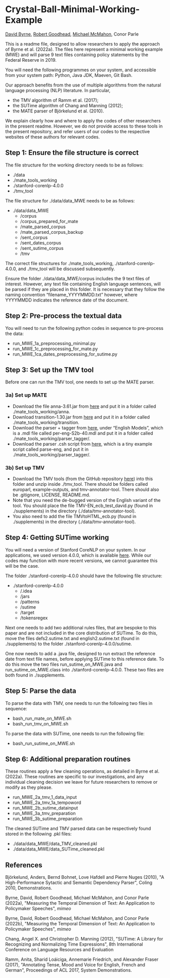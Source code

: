# Crystal-Ball-Minimal-Working-Example

[David Byrne](https://sites.google.com/view/davidbyrneecon), [Robert Goodhead](https://sites.google.com/site/robertgoodhead/), [Michael McMahon](http://mcmahonecon.com/), Conor Parle

This is a readme file, designed to allow researchers to apply the approach of Byrne et al. (2022a). The files here represent a minimal working example (MWE) and will parse 9 text files containing policy statements by the Federal Reserve in 2019.

You will need the following programmes on your system, and accessible from your system path: Python, Java JDK, Maeven, Git Bash.

Our approach benefits from the use of multiple algorithms from the natural language processing (NLP) literature. In particular,

- the TMV algorithm of Ramm et al. (2017);
- the SUTime algorithm of Chang and Manning (2012);
- the MATE parser of Björkelund et al. (2010).

We explain clearly how and where to apply the codes of other researchers in the present readme. However, we do not provide access to these tools in the present repository, and refer users of our codes to the respective websites of these authors for relevant codes.

## Step 1: Ensure the file structure is correct

The file structure for the working directory needs to be as follows:
-	./data
-	./mate_tools_working
-	./stanford-corenlp-4.0.0
-	./tmv_tool

The file structure for ./data/data_MWE needs to be as follows:
- ./data/data_MWE
  - /corpus
  - /corpus_prepared_for_mate
  - /mate_parsed_corpus
  - /mate_parsed_corpus_backup
  - /sent_corpus
  - /sent_dates_corpus
  - /sent_sutime_corpus
  - /tmv

The correct file structures for ./mate_tools_working, ./stanford-corenlp-4.0.0, and ./tmv_tool will be discussed subsequently.

Ensure the folder ./data/data_MWE/corpus includes the 9 text files of interest. However, any text file containing English language sentences, will be parsed if they are placed in this folder. It is necessary that they follow the naming convention “filename_YYYYMMDD.txt” however, where YYYYMMDD indicates the reference date of the document.

## Step 2: Pre-process the textual data

You will need to run the following python codes in sequence to pre-process the data:
-	run_MWE_1a_preprocessing_minimal.py
-	run_MWE_1c_preprocessing_for_mate.py
-	run_MWE_1ca_dates_preprocessing_for_sutime.py

## Step 3: Set up the TMV tool

Before one can run the TMV tool, one needs to set up the MATE parser.

### 3a) Set up MATE

-	Download the file anna-3.61.jar from [here](https://code.google.com/archive/p/mate-tools/downloads) and put it in a folder called ./mate_tools_working/anna.
-	Download transition-1.30.jar from [here](https://code.google.com/archive/p/mate-tools/wikis/ParserAndModels.wiki) and put it in a folder called ./mate_tools_working/transition.
-	Download the parser + tagger from [here](https://code.google.com/archive/p/mate-tools/wikis/ParserAndModels.wiki), under “English Models”, which is a .mdl file called per-eng-S2b-40.mdl and put it in a folder called ./mate_tools_working/parser_tagger/.
-	Download the parser .csh script from [here](https://code.google.com/archive/p/mate-tools/wikis/ParserAndModels.wiki), which is a tiny example script called parse-eng, and put it in ./mate_tools_working/parser_tagger/.

### 3b) Set up TMV

-	Download the TMV tools (from the GitHub repository [here](https://github.com/aniramm/tmv-annotator)) into this folder and unzip inside ./tmv_tool. There should be folders called europarl, example-outputs, and tmv-annotator-tool. There should also be .gitignore, LICENSE, README.md.
-	Note that you need the de-bugged version of the English variant of the tool. You should place the file TMV-EN_ecb_test_david.py (found in ./supplements) in the directory (./data/tmv-annotator-tool).
-	You also need to add the file TMVtoHTML_ecb.py (found in ./supplements) in the directory (./data/tmv-annotator-tool).

## Step 4: Getting SUTime working

You will need a version of Stanford CoreNLP on your system. In our applications, we used version 4.0.0, which is available [here](https://stanfordnlp.github.io/CoreNLP/history.html). While our codes may function with more recent versions, we cannot guarantee this will be the case.

The folder ./stanford-corenlp-4.0.0 should have the following file structure:
- ./stanford-corenlp-4.0.0
   - /.idea
   - /jars
   - /patterns
   - /sutime
   - /target
   - /tokensregex

Next one needs to add two additional rules files, that are bespoke to this paper and are not included in the core distribution of SUTime. To do this, move the files defs2.sutime.txt and english2.sutime.txt (found in ./supplements) to the folder ./stanford-corenlp-4.0.0/sutime.

One now needs to add a .java file, designed to run extract the reference date from text file names, before applying SUTime to this reference date. To do this move the two files run_sutime_on_MWE.java and run_sutime_on_MWE.class into ./stanford-corenlp-4.0.0. These two files are both found in ./supplements.

## Step 5: Parse the data

To parse the data with TMV, one needs to run the following two files in sequence:
-	bash_run_mate_on_MWE.sh
-	bash_run_tmv_on_MWE.sh

To parse the data with SUTime, one needs to run the following file:
-	bash_run_sutime_on_MWE.sh

## Step 6: Additional preparation routines

These routines apply a few cleaning operations, as detailed in Byrne et al. (2022a). These routines are specific to our investigations, and any individual cleaning decision we leave for future researchers to remove or modify as they please.
-	run_MWE_2a_tmv_1_data_input 
-	run_MWE_2a_tmv_1a_tempoword
-	run_MWE_2b_sutime_datainput
-	run_MWE_3a_tmv_preparation
-	run_MWE_3b_sutime_preparation

The cleaned SUTime and TMV parsed data can be respectively found stored in the following .pkl files:
-	./data/data_MWE/data_TMV_cleaned.pkl
-	./data/data_MWE/data_SUTime_cleaned.pkl

## References

Björkelund, Anders, Bernd Bohnet, Love Hafdell and Pierre Nuges (2010), "A High-Performance Sytactic and Semantic Dependency Parser", Coling 2010, Demonstrations.

Byrne, David, Robert Goodhead, Michael McMahon, and Conor Parle (2022a), "Measuring the Temporal Dimension of Text: An Application to Policymaker Speeches", *mimeo*

Byrne, David, Robert Goodhead, Michael McMahon, and Conor Parle (2022b), "Measuring the Temporal Dimension of Text: An Application to Policymaker Speeches", *mimeo*

Chang, Angel X. and Christopher D. Manning (2012), "SUTime: A Library for Recognizing and Normalizing Time Expressions", 8th International Conference on Language Resources and Evaluation

Ramm, Anita, Sharid Loáiciga, Annemarie Friedrich, and Alexander Fraser (2017), "Annotating Tense, Mood and Voice for English, French and German", Proceedings of ACL 2017, System Demonstrations.
